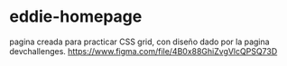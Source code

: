 # eddie-homepage
pagina creada para practicar CSS grid, con diseño dado por la pagina devchallenges. https://www.figma.com/file/4B0x88GhiZvgVlcQPSQ73D
